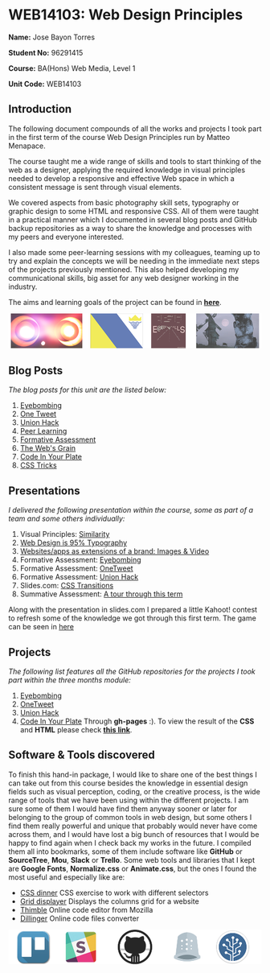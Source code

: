 # WEB14103: Web Design Principles

**Name:** Jose Bayon Torres

**Student No:** 96291415

**Course:** BA(Hons) Web Media, Level 1

**Unit Code:** WEB14103


## Introduction

The following document compounds of all the works and projects I took part in the first term of the course Web Design Principles run by Matteo Menapace. 

The course taught me a wide range of skills and tools to start thinking of the web as a designer, applying the required knowledge in visual principles needed to develop a responsive and effective Web space in which a consistent message is sent through visual elements. 

We covered aspects from basic photography skill sets, typography or graphic design to some HTML and responsive CSS. All of them were taught in a practical manner which I documented in several blog posts and GitHub backup repositories as a way to share the knowledge and processes with my peers and everyone interested.  

I also made some peer-learning sessions with my colleagues, teaming up to try and explain the concepts we will be needing in the immediate next steps of the projects previously mentioned. This also helped developing my communicational skills, big asset for any web designer working in the industry.

The aims and learning goals of the project can be found in
<a href="https://github.com/RavensbourneWebMedia/Web-Design-principles#learning-goals">**here**</a>.

![](jose-projects.png) 

## Blog Posts
 
*The blog posts for this unit are the listed below:*

1. <a href="https://medium.com/@josbant/eyebombing-facesinthings-facesinplaces-1fc45026d0c4#.fj11eziyh"> Eyebombing</a>
2. <a href="https://medium.com/@josbant/onetweet-c2f1fcebff7a#.a290ygumy "> One Tweet</a>
3.  <a href="https://medium.com/@josbant/unionhack-5da87d58a87c#.9d14y71jh"> Union Hack</a>
4.  <a href="https://medium.com/@josbant/peer-learning-websites-apps-as-extensions-of-a-brand-images-video-47611b948c7a#.8w680hcwc">Peer Learning </a>
5.  <a href="https://medium.com/@josbant/fundamentals-of-web-design-reflective-blog-aa53fafe028b#.djbry6vqh "> Formative Assessment </a>
6.  <a href="https://medium.com/@josbant/the-web-s-grain-b40be9a1cff1#.p7xktrkl7 "> The Web's Grain </a>
7.  <a href="https://medium.com/@josbant/code-in-your-plate-87897e664205#.5p2wrvt5c"> Code In Your Plate </a>
8.  <a href="https://medium.com/@josbant/css-tricks-514b3b46b1f4#.fl47355vg"> CSS Tricks</a>


## Presentations

*I delivered the following presentation within the course, some as part of a team and some others individually:*

1. Visual Principles: <a href="https://docs.google.com/presentation/d/10TazC-_JGup0Si5bwsBTLtza04F4h2xqhqTs09_G0io/edit?usp=sharing">  Similarity</a>
2. <a href="https://docs.google.com/presentation/d/1DrbTPWA6t28QrmhRQ5tWHOK2XdMktTgh9ZYfmwlUkfE/edit?usp=sharing ">Web Design is 95% Typography </a>
3. <a href="https://docs.google.com/presentation/d/1fDj4JU-GHde70ZkIR54Wo_qJvl9AOw8D7_tajEw8lLo/edit?usp=sharing"> Websites/apps as extensions of a brand: Images & Video </a>
4. Formative Assessment: <a href="https://docs.google.com/presentation/d/12YYWYgrnlOzDkKnc4YQWem0RagmihamvLNXzRvrtc18/edit?usp=sharing">Eyebombing </a>
5. Formative Assessment: <a href="https://drive.google.com/file/d/0B_Yc9HpnmRBuY0JzWlFLVG9MUFU/view?usp=sharing "> OneTweet </a>
6. Formative Assessment: <a href="https://docs.google.com/presentation/d/1Q1vsAOnbuVgOhJSAN2ozClrIlNomcbUawvmPiMSoyzk/edit?usp=sharing"> Union Hack </a>
7. Slides.com: <a href="http://slides.com/josebayontorres/deck-5-1 "> CSS Transitions </a> 
8. Summative Assessment: <a href="http://slides.com/josebayontorres/deck ">A tour through this term</a>

Along with the presentation in slides.com I prepared a little Kahoot! contest to refresh some of the knowledge we got through this first term. The game can be seen in 
<a href="https://play.kahoot.it/#/?quizId=5ceb554a-dd6c-4be5-bddb-3e05071f9bb4">here</a>

## Projects

*The following list features all the GitHub repositories for the projects I took part within the three months module:*

1. <a href="https://github.com/FacesInThings/EyeBombing"> Eyebombing</a>
2. <a href="https://github.com/JoseBayon/OneTweet"> OneTweet</a>
3. <a href="https://github.com/itsfranhere/UnionHack"> Union Hack</a>
4. <a href="https://github.com/JoseBayon/CodeInYourPlate-"> Code In Your Plate</a> Through **gh-pages** :). To view the result of the **CSS** and **HTML** please check 
<a href="http://josebayon.github.io/CodeInYourPlate-/"> **this link**</a>.

## Software & Tools discovered

To finish this hand-in package, I would like to share one of the best things I can take out from this course besides the knowledge in essential design fields such as visual perception, coding, or the creative process, is the wide range of tools that we have been using within the different projects. I am sure some of them I would have find them anyway sooner or later for belonging to the group of common tools in web design, but some others I find them really powerful and unique that probably would never have come across them, and I would have lost a big bunch of resources that I would be happy to find again when I check back my works in the future. 
I compiled them all into bookmarks, some of them include software like **GitHub** or **SourceTree**, **Mou**, **Slack** or **Trello**. Some web tools and libraries that I kept are **Google Fonts**, **Normalize.css** or **Animate.css**, but the ones I found the most useful and especially like are:

* <a href="http://flukeout.github.io/">CSS dinner</a> CSS exercise to work with different selectors
* <a href="http://alefeuvre.github.io/foundation-grid-displayer/">Grid displayer</a> Displays the columns grid for a website
* <a href="https://thimble.mozilla.org/">Thimble</a> Online code editor from Mozilla
* <a href="http://dillinger.io/">Dillinger</a> Online code files converter

![](jose-logos.png)

